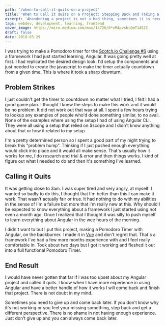 ```yaml
---
path: '/when-to-call-it-quits-on-a-project'
title: 'When to Call it Quits on a Project: Stepping Back and Taking a Break'
excerpt: 'Abandoning a project is not a bad thing, sometimes it is necessary'
tags: webdev, development, learning, frontend
cover_image: https://miro.medium.com/max/14720/0*oM4pvsbcQmT1A51I.
draft: false
date: 2018-03-29
---
```


I was trying to make a Pomodoro timer for the [Scotch.io Challenge #6](https://scotch.io/tutorials/code-challenge-6-build-a-pomodoro-timer) using a framework I had just started learning, Angular. It was going pretty well at first. I had replicated the desired design look. I'd setup the components and just needed to create the javascript to make the timer actually countdown from a given time. This is where it took a sharp downturn.

## Problem Strikes
I just couldn't get the timer to countdown no matter what I tried, I felt I had a good game plan. I thought I knew the steps to make this work and it would be no problem. It did not work out that way at all. I spent a few hours trying to lookup any examples of people who'd done something similar, to no avail. None of the examples where using the setup I had of using Angular CLI. They were all using a setup that relied on $scope and I didn't know anything about that or how it related to my setup. 

I'm a pretty determined person so I spent a good part of my night trying to break this "problem hump". Thinking if I just pushed enough everything would click into place and it would all make sense. That's usually how it works for me, I do research and trial & error and then things works. I kind of figure out what I needed to do and then it's something I've learned.

## Calling it Quits
It was getting close to 3am. I was super tired and very angry, at myself. I wanted so badly to do this, I thought that I'm better than this I can make it work. That wasn't actually fair or true. It had nothing to do with my abilities in the sense of I'm a failure but more that I'm really new at this. Why should I be expected to know everything about a framework I just started using not even a month ago. Once I realized that I thought it was silly to push myself to learn everything about Angular in the wee hours of the morning.

I didn't want to but I put this project, making a Pomodoro Timer with Angular, on the backburner. I made it in [Vue](https://codepen.io/Vpugh/pen/GxmmwO) and don't regret that. That's a framework I've had a few more months experience with and I feel really comfortable in. Took about two days but I got it working and fleshed it out into a full functional Pomodoro Timer.

## End Result
I would have never gotten that far if I was too upset about my Angular project and called it quits. I know when I have more experience in using Angular and have a better handle of how it works I will come back and finish that project. There is not doubt in my mind.

Sometimes you need to give up and come back later. If you don't know why it's not working or you feel your missing something, step back and get a different perspective. There is no shame in not having enough experience. Just don't give up and you can always come back later.